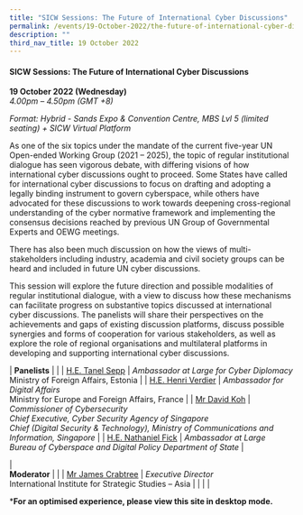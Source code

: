 ```yaml
---
title: "SICW Sessions: The Future of International Cyber Discussions"
permalink: /events/19-October-2022/the-future-of-international-cyber-discussions/
description: ""
third_nav_title: 19 October 2022
---
```

#### **SICW Sessions: The Future of International Cyber Discussions**

**19 October 2022 (Wednesday)**  
*4.00pm – 4.50pm (GMT +8)*

*Format: Hybrid - Sands Expo & Convention Centre, MBS Lvl 5 (limited seating) + SICW Virtual Platform*

As one of the six topics under the mandate of the current five-year UN Open-ended Working Group (2021 – 2025), the topic of regular institutional dialogue has seen vigorous debate, with differing visions of how international cyber discussions ought to proceed. Some States have called for international cyber discussions to focus on drafting and adopting a legally binding instrument to govern cyberspace, while others have advocated for these discussions to work towards deepening cross-regional understanding of the cyber normative framework and implementing the consensus decisions reached by previous UN Group of Governmental Experts and OEWG meetings.   
  
There has also been much discussion on how the views of multi-stakeholders including industry, academia and civil society groups can be heard and included in future UN cyber discussions. 
  
This session will explore the future direction and possible modalities of regular institutional dialogue, with a view to discuss how these mechanisms can facilitate progress on substantive topics discussed at international cyber discussions. The panelists will share their perspectives on the achievements and gaps of existing discussion platforms, discuss possible synergies and forms of cooperation for various stakeholders, as well as explore the role of regional organisations and multilateral platforms in developing and supporting international cyber discussions. 

| **Panelists**    |                                                              |
| [H.E. Tanel Sepp](/speaker-tanel-sepp)  | *Ambassador at Large for Cyber Diplomacy*<br>Ministry of Foreign Affairs, Estonia                |
| [H.E. Henri Verdier](/speaker-Henri-Verdier)  | *Ambassador for Digital Affairs*<br>Ministry for Europe and Foreign Affairs, France                 |
| [Mr David Koh](/moderator-david-koh)  | *Commissioner of Cybersecurity <br>Chief Executive, Cyber Security Agency of Singapore <br>Chief (Digital Security & Technology), Ministry of Communications and Information, Singapore*                |
| [H.E. Nathaniel Fick](/speaker-Nathaniel-Fick)  | *Ambassador at Large Bureau of Cyberspace and Digital Policy Department of State*                |

| <br> **Moderator**          |                                                              |
| [Mr James Crabtree](/moderator-james-crabtree)  | *Executive Director*<br>International Institute for Strategic Studies – Asia                 |
| | |

***For an optimised experience, please view this site in desktop mode.**
